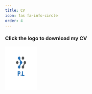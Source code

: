 ```yaml
---
title: CV
icon: fas fa-info-circle
order: 4
---
```


### Click the logo to download my CV
<html>
  <a href="/assets/img/CV_LAGUE.pdf" download>
    <img src="/assets/img/site-logo-dark.png" alt="PierreLague" width="104" height="142">
  </a>
</html>

